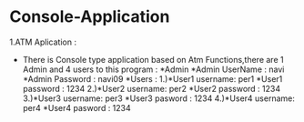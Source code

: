 # Console-Application
1.ATM Aplication : 
 * There is Console type application based on Atm Functions,there are 1 Admin and 4 users to this program :
*Admin
   *Admin UserName : navi
   *Admin Password : navi09
*Users :
1.)*User1 username: per1
   *User1 password : 1234
2.)*User2 username: per2
   *User2 password : 1234
3.)*User3 username: per3
   *User3 pasword : 1234
4.)*User4 username: per4
   *User4 pasword : 1234
   
